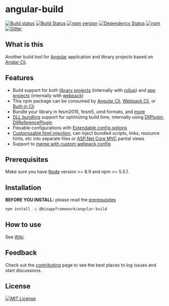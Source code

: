 angular-build
=====================

<!-- Badges section here. -->
<!-- [![Build Status](https://dev.azure.com/bizappframework/BizAppFramework/_apis/build/status/BizAppFramework.angular-build)](https://dev.azure.com/bizappframework/BizAppFramework/_build/latest?definitionId=35) -->
[![Build status](https://img.shields.io/appveyor/ci/mmzliveid/angular-build.svg?label=appveyor)](https://ci.appveyor.com/project/mmzliveid/angular-build)
[![Build Status](https://img.shields.io/travis/BizAppFramework/angular-build/master.svg?label=travis)](https://travis-ci.org/BizAppFramework/angular-build)
[![npm version](https://badge.fury.io/js/%40bizappframework%2Fangular-build.svg)](https://badge.fury.io/js/%40bizappframework%2Fangular-build)
[![Dependency Status](https://david-dm.org/bizappframework/angular-build.svg)](https://david-dm.org/bizappframework/angular-build)
[![npm](https://img.shields.io/npm/dm/@bizappframework/angular-build.svg)](https://www.npmjs.com/package/@bizappframework/angular-build)
[![Gitter](https://badges.gitter.im/BizAppFramework/angular-build.svg)](https://gitter.im/BizAppFramework/angular-build?utm_source=badge&utm_medium=badge&utm_campaign=pr-badge)

What is this
---------------

Another build tool for [Angular](https://github.com/angular/angular) application and library projects based on [Anglar Cli](https://github.com/angular/angular-cli).

Features
---------------

- Build support for both [library projects](https://github.com/BizAppFramework/angular-build/wiki/Build-Library-Projects) (internally with [rollup](https://github.com/rollup/rollup)) and [app projects](https://github.com/BizAppFramework/angular-build/wiki/Build-App-Projects) (internally with [webpack](https://github.com/webpack/webpack))
- This npm package can be consumed by [Angular Cli](https://github.com/BizAppFramework/angular-build/wiki/Angular-CLI-Integration), [Webpack Cli](https://github.com/BizAppFramework/angular-build/wiki/Webpack-CLI-Integration), or [Built-in Cli](https://github.com/BizAppFramework/angular-build/wiki/Build-with-Built-in-CLI)
- Bundle your library in fesm2015, fesm5, umd formats, and [more](https://github.com/BizAppFramework/angular-build/wiki/Build-Library-Projects)
- [DLL bundling](https://github.com/BizAppFramework/angular-build/wiki/DLL-Bundling) support for optimizing build time, internally using [DllPlugin](https://github.com/webpack/docs/wiki/list-of-plugins#dllplugin), [DllReferencePlugin](https://github.com/webpack/docs/wiki/list-of-plugins#dllreferenceplugin)
- Flexable configurations with [Extendable config options](https://github.com/BizAppFramework/angular-build/wiki/Extending-Configs) 
- [Customizable html injection](https://github.com/BizAppFramework/angular-build/wiki/Custom-Html-Injection), can inject bundled scripts, links, resource hints, etc into separate files or [ASP.Net Core MVC](https://docs.microsoft.com/en-us/aspnet/core/mvc/overview) partial views
- Support to [merge with custom webpack config](https://github.com/BizAppFramework/angular-build/wiki/Merge-with-Custom-Webpack-Config)

Prerequisites
---------------

Make sure you have [Node](https://nodejs.org/en/download/) version >= 8.9 and npm >= 5.5.1.

Installation
---------------

**BEFORE YOU INSTALL:** please read the [prerequisites](#prerequisites)

```bash
npm install -g @bizappframework/angular-build
```

How to use
---------------

See [Wiki](https://github.com/BizAppFramework/angular-build/wiki).

Feedback
---------------

Check out the [contributing](https://github.com/BizAppFramework/angular-build/blob/master/CONTRIBUTING.md) page to see the best places to log issues and start discussions.

License
---------------

[![MIT License](https://img.shields.io/badge/license-MIT-blue.svg?style=flat)](/LICENSE)
